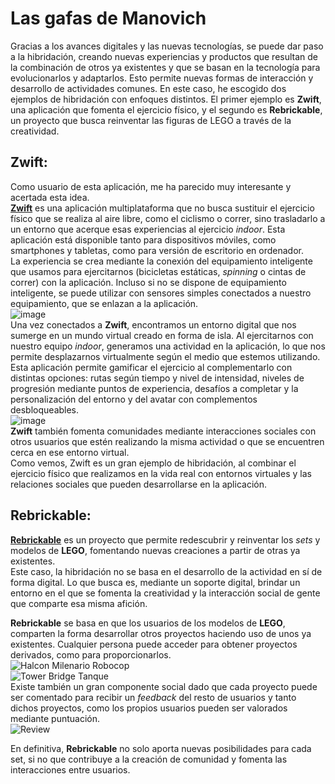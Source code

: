 # Las gafas de Manovich

Gracias a los avances digitales y las nuevas tecnologías, se puede dar paso a la hibridación, creando nuevas experiencias y productos que resultan de la combinación de otros ya existentes y que se basan en la tecnología para evolucionarlos y adaptarlos. Esto permite nuevas formas de interacción y desarrollo de actividades comunes.
En este caso, he escogido dos ejemplos de hibridación con enfoques distintos. El primer ejemplo es **Zwift**, una aplicación que fomenta el ejercicio físico, y el segundo es **Rebrickable**, un proyecto que busca reinventar las figuras de LEGO a través de la creatividad.
## Zwift:
Como usuario de esta aplicación, me ha parecido muy interesante y acertada esta idea.  
[**Zwift**](https://www.zwift.com/eu-es/home) es una aplicación multiplataforma que no busca sustituir el ejercicio físico que se realiza al aire libre, como el ciclismo o correr, sino trasladarlo a un entorno que acerque esas experiencias al ejercicio *indoor*. Esta aplicación está disponible tanto para dispositivos móviles, como smartphones y tabletas, como para versión de escritorio en ordenador.  
La experiencia se crea mediante la conexión del equipamiento inteligente que usamos para ejercitarnos (bicicletas estáticas, *spinning* o cintas de correr) con la aplicación. Incluso si no se dispone de equipamiento inteligente, se puede utilizar con sensores simples conectados a nuestro equipamiento, que se enlazan a la aplicación.  
![image](https://github.com/user-attachments/assets/522a0524-d87d-41f2-a5f5-7f298fd26ac4)  
Una vez conectados a **Zwift**, encontramos un entorno digital que nos sumerge en un mundo virtual creado en forma de isla. Al ejercitarnos con nuestro equipo *indoor*, generamos una actividad en la aplicación, lo que nos permite desplazarnos virtualmente según el medio que estemos utilizando.  
Esta aplicación permite gamificar el ejercicio al complementarlo con distintas opciones: rutas según tiempo y nivel de intensidad, niveles de progresión mediante puntos de experiencia, desafíos a completar y la personalización del entorno y del avatar con complementos desbloqueables.  
![image](https://github.com/user-attachments/assets/e83e2d3d-20e6-4f8c-acd0-cd38c55e45ad)  
**Zwift** también fomenta comunidades mediante interacciones sociales con otros usuarios que estén realizando la misma actividad o que se encuentren cerca en ese entorno virtual.  
Como vemos, Zwift es un gran ejemplo de hibridación, al combinar el ejercicio físico que realizamos en la vida real con entornos virtuales y las relaciones sociales que pueden desarrollarse en la aplicación.  

## Rebrickable:
[**Rebrickable**](https://rebrickable.com) es un proyecto que permite redescubrir y reinventar los *sets* y modelos de **LEGO**, fomentando nuevas creaciones a partir de otras ya existentes.  
Este caso, la hibridación no se basa en el desarrollo de la actividad en sí de forma digital. Lo que busca es, mediante un soporte digital, brindar un entorno en el que se fomenta la creatividad y la interacción social de gente que comparte esa misma afición.  

**Rebrickable** se basa en que los usuarios de los modelos de **LEGO**, comparten la forma desarrollar otros proyectos haciendo uso de unos ya existentes. Cualquier persona puede acceder para obtener proyectos derivados, como para proporcionarlos.  
![Halcon Milenario Robocop](https://github.com/user-attachments/assets/5e661530-936f-449e-8050-509e7da75ab7)  
![Tower Bridge Tanque](https://github.com/user-attachments/assets/45f94379-0699-47a6-b917-3516d7511f4d)  
Existe también un gran componente social dado que cada proyecto puede ser comentado para recibir un *feedback* del resto de usuarios y tanto dichos proyectos, como los propios usuarios pueden ser valorados mediante puntuación.  
![Review](https://github.com/user-attachments/assets/05e26fc7-c13b-4b9f-b07a-a9b39930f712) 

En definitiva, **Rebrickable** no solo aporta nuevas posibilidades para cada set, si no que contribuye a la creación de comunidad y fomenta las interacciones entre usuarios.


